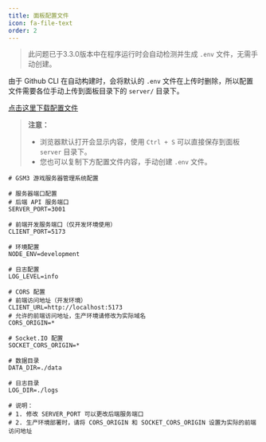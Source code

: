 ```yaml
---
title: 面板配置文件
icon: fa-file-text
order: 2
---
```


> 此问题已于3.3.0版本中在程序运行时会自动检测并生成 `.env` 文件，无需手动创建。

由于 Github CLI 在自动构建时，会将默认的 `.env` 文件在上传时删除，所以配置文件需要各位手动上传到面板目录下的 `server/` 目录下。

[点击这里下载配置文件](http://langlangy.server.xiaozhuhouses.asia:8082/disk1/GSM3/.env)

> **注意：**
>
> - 浏览器默认打开会显示内容，使用 `Ctrl + S` 可以直接保存到面板 `server` 目录下。
> - 您也可以复制下方配置文件内容，手动创建 `.env` 文件。

```env
# GSM3 游戏服务器管理系统配置

# 服务器端口配置
# 后端 API 服务端口
SERVER_PORT=3001

# 前端开发服务端口（仅开发环境使用）
CLIENT_PORT=5173

# 环境配置
NODE_ENV=development

# 日志配置
LOG_LEVEL=info

# CORS 配置
# 前端访问地址（开发环境）
CLIENT_URL=http://localhost:5173
# 允许的前端访问地址，生产环境请修改为实际域名
CORS_ORIGIN=*

# Socket.IO 配置
SOCKET_CORS_ORIGIN=*

# 数据目录
DATA_DIR=./data

# 日志目录
LOG_DIR=./logs

# 说明：
# 1. 修改 SERVER_PORT 可以更改后端服务端口
# 2. 生产环境部署时，请将 CORS_ORIGIN 和 SOCKET_CORS_ORIGIN 设置为实际的前端访问地址
```